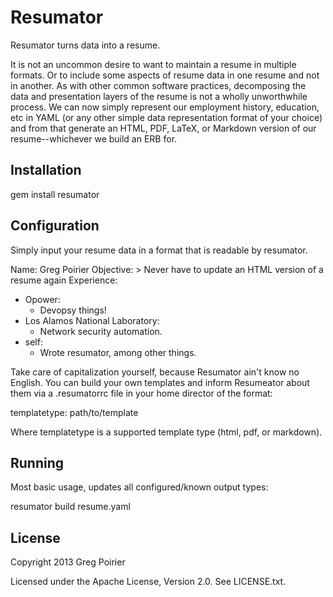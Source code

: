 # Resumator

Resumator turns data into a resume.

It is not an uncommon desire to want to maintain a resume in multiple formats.
Or to include some aspects of resume data in one resume and not in another.  As
with other common software practices, decomposing the data and presentation
layers of the resume is not a wholly unworthwhile process. We can now simply
represent our employment history, education, etc in YAML (or any other simple
data representation format of your choice) and from that generate an HTML, PDF,
LaTeX, or Markdown version of our resume--whichever we build an ERB for.

## Installation

gem install resumator

## Configuration

Simply input your resume data in a format that is readable by resumator.

Name: Greg Poirier
Objective: >
  Never have to update an HTML version of a resume again
Experience:
  - Opower:
    - Devopsy things!
  - Los Alamos National Laboratory:
    - Network security automation.
  - self:
    - Wrote resumator, among other things.

Take care of capitalization yourself, because Resumator ain't know no English.
You can build your own templates and inform Resumeator about them via a 
.resumatorrc file in your home director of the format:

templatetype: path/to/template

Where templatetype is a supported template type (html, pdf, or markdown).

## Running

Most basic usage, updates all configured/known output types:

resumator build resume.yaml

## License

Copyright 2013 Greg Poirier

Licensed under the Apache License, Version 2.0. See LICENSE.txt.

